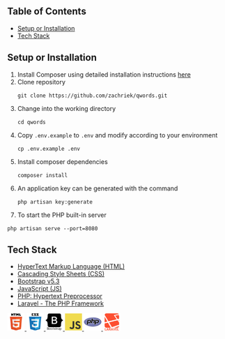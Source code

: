 ## Table of Contents

- [Setup or Installation](#setup-or-I\installation)
- [Tech Stack](#tech-stack)

## Setup or Installation

1. Install Composer using detailed installation instructions [here](https://getcomposer.org/download/)
2. Clone repository
    ```
    git clone https://github.com/zachriek/qwords.git
    ```
3. Change into the working directory
    ```
    cd qwords
    ```
4. Copy `.env.example` to `.env` and modify according to your environment
    ```
    cp .env.example .env
    ```
5. Install composer dependencies
    ```
    composer install
    ```
6. An application key can be generated with the command
    ```
    php artisan key:generate
    ```
7. To start the PHP built-in server
  ```
  php artisan serve --port=8080
  ```

## Tech Stack

- [HyperText Markup Language (HTML)](https://developer.mozilla.org/en-US/docs/Web/HTML)
- [Cascading Style Sheets (CSS)](https://developer.mozilla.org/en-US/docs/Web/CSS)
- [Bootstrap v5.3](https://getbootstrap.com/)
- [JavaScript (JS)](https://developer.mozilla.org/en-US/docs/Web/JavaScript)
- [PHP: Hypertext Preprocessor](https://www.php.net/)
- [Laravel - The PHP Framework](https://laravel.com/)

<p align="left">
  <a href="https://developer.mozilla.org/en-US/docs/Web/HTML" target="_blank" rel="noreferrer">
    <img src="https://raw.githubusercontent.com/devicons/devicon/master/icons/html5/html5-original-wordmark.svg" alt="html5" width="40" height="40"/>
  </a>
  <a href="https://developer.mozilla.org/en-US/docs/Web/CSS" target="_blank" rel="noreferrer">
    <img src="https://raw.githubusercontent.com/devicons/devicon/master/icons/css3/css3-original-wordmark.svg" alt="css3" width="40" height="40"/>
  </a>
  <a href="https://getbootstrap.com" target="_blank" rel="noreferrer">
    <img src="https://raw.githubusercontent.com/devicons/devicon/master/icons/bootstrap/bootstrap-plain-wordmark.svg" alt="bootstrap" width="40" height="40"/>
  </a>
  <a href="https://developer.mozilla.org/en-US/docs/Web/JavaScript" target="_blank" rel="noreferrer">
    <img src="https://raw.githubusercontent.com/devicons/devicon/master/icons/javascript/javascript-original.svg" alt="javascript" width="40" height="40"/>
  </a>
  <a href="https://www.php.net" target="_blank" rel="noreferrer">
    <img src="https://raw.githubusercontent.com/devicons/devicon/master/icons/php/php-original.svg" alt="php" width="40" height="40"/>
  </a>
  <a href="https://laravel.com/" target="_blank" rel="noreferrer">
    <img src="https://raw.githubusercontent.com/devicons/devicon/master/icons/laravel/laravel-plain-wordmark.svg" alt="laravel" width="40" height="40"/>
  </a>
